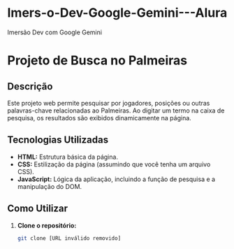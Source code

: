 # Imers-o-Dev-Google-Gemini---Alura
Imersão Dev com Google Gemini
# Projeto de Busca no Palmeiras

## Descrição
Este projeto web permite pesquisar por jogadores, posições ou outras palavras-chave relacionadas ao Palmeiras. Ao digitar um termo na caixa de pesquisa, os resultados são exibidos dinamicamente na página.

## Tecnologias Utilizadas
* **HTML:** Estrutura básica da página.
* **CSS:** Estilização da página (assumindo que você tenha um arquivo CSS).
* **JavaScript:** Lógica da aplicação, incluindo a função de pesquisa e a manipulação do DOM.

## Como Utilizar
1. **Clone o repositório:**
   ```bash
   git clone [URL inválido removido]
